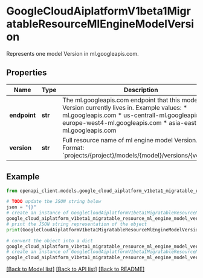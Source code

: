 # GoogleCloudAiplatformV1beta1MigratableResourceMlEngineModelVersion

Represents one model Version in ml.googleapis.com.

## Properties

Name | Type | Description | Notes
------------ | ------------- | ------------- | -------------
**endpoint** | **str** | The ml.googleapis.com endpoint that this model Version currently lives in. Example values: * ml.googleapis.com * us-centrall-ml.googleapis.com * europe-west4-ml.googleapis.com * asia-east1-ml.googleapis.com | [optional] 
**version** | **str** | Full resource name of ml engine model Version. Format: &#x60;projects/{project}/models/{model}/versions/{version}&#x60;. | [optional] 

## Example

```python
from openapi_client.models.google_cloud_aiplatform_v1beta1_migratable_resource_ml_engine_model_version import GoogleCloudAiplatformV1beta1MigratableResourceMlEngineModelVersion

# TODO update the JSON string below
json = "{}"
# create an instance of GoogleCloudAiplatformV1beta1MigratableResourceMlEngineModelVersion from a JSON string
google_cloud_aiplatform_v1beta1_migratable_resource_ml_engine_model_version_instance = GoogleCloudAiplatformV1beta1MigratableResourceMlEngineModelVersion.from_json(json)
# print the JSON string representation of the object
print(GoogleCloudAiplatformV1beta1MigratableResourceMlEngineModelVersion.to_json())

# convert the object into a dict
google_cloud_aiplatform_v1beta1_migratable_resource_ml_engine_model_version_dict = google_cloud_aiplatform_v1beta1_migratable_resource_ml_engine_model_version_instance.to_dict()
# create an instance of GoogleCloudAiplatformV1beta1MigratableResourceMlEngineModelVersion from a dict
google_cloud_aiplatform_v1beta1_migratable_resource_ml_engine_model_version_from_dict = GoogleCloudAiplatformV1beta1MigratableResourceMlEngineModelVersion.from_dict(google_cloud_aiplatform_v1beta1_migratable_resource_ml_engine_model_version_dict)
```
[[Back to Model list]](../README.md#documentation-for-models) [[Back to API list]](../README.md#documentation-for-api-endpoints) [[Back to README]](../README.md)


